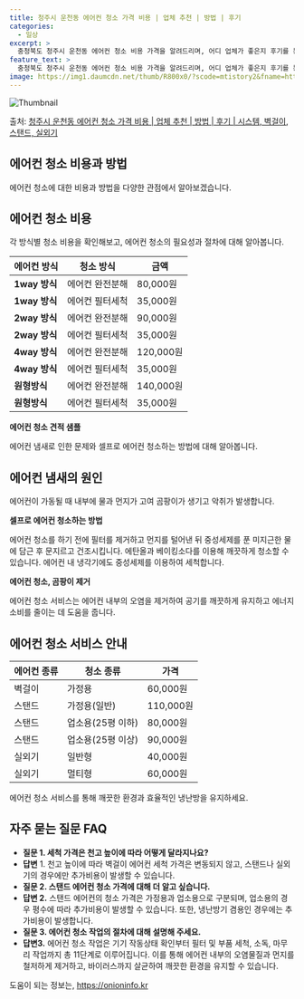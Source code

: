 ```yaml
---
title: 청주시 운천동 에어컨 청소 가격 비용 | 업체 추천 | 방법 | 후기
categories:
  - 일상
excerpt: >
  충청북도 청주시 운천동 에어컨 청소 비용 가격을 알려드리며, 어디 업체가 좋은지 후기를 통해 알아보겠습니다. 현재 글에서는 시스템, 벽걸이, 스탠드, 실외기 각각에 대해 청소 비용이 나와 있으니 참고하시면 되겠습니다. 에어컨 분해 청소 방법 보기 👈 클릭셀프 에어컨 청소 방법 보기👈 클릭청주시 운천동 에어컨 청소 비용시스템에어컨 방식클리닝방식금액1way 방식에어컨 완전분해80,000원1way 방식에어컨 필터세척35,000원2way 방식에어컨 완전분해90,000원2way 방식에어컨 필터세척35,000원4way 방식에어컨 완전분해120,000원4way 방식에어컨 필터세척35,000원원형방식에어컨 완전분해140,000원원형방식에어컨 필터세척35,000원에어컨 청소 견적 샘플 보기 👈 클릭에어컨 냄새의 원인에어..
feature_text: >
  충청북도 청주시 운천동 에어컨 청소 비용 가격을 알려드리며, 어디 업체가 좋은지 후기를 통해 알아보겠습니다. 현재 글에서는 시스템, 벽걸이, 스탠드, 실외기 각각에 대해 청소 비용이 나와 있으니 참고하시면 되겠습니다. 에어컨 분해 청소 방법 보기 👈 클릭셀프 에어컨 청소 방법 보기👈 클릭청주시 운천동 에어컨 청소 비용시스템에어컨 방식클리닝방식금액1way 방식에어컨 완전분해80,000원1way 방식에어컨 필터세척35,000원2way 방식에어컨 완전분해90,000원2way 방식에어컨 필터세척35,000원4way 방식에어컨 완전분해120,000원4way 방식에어컨 필터세척35,000원원형방식에어컨 완전분해140,000원원형방식에어컨 필터세척35,000원에어컨 청소 견적 샘플 보기 👈 클릭에어컨 냄새의 원인에어..
image: https://img1.daumcdn.net/thumb/R800x0/?scode=mtistory2&fname=https%3A%2F%2Fblog.kakaocdn.net%2Fdn%2FbNhA2e%2FbtsHzpRXThk%2FwXJ5jIzVuXNuz22hWytkjK%2Fimg.webp
---
```


![Thumbnail](https://img1.daumcdn.net/thumb/R800x0/?scode=mtistory2&fname=https%3A%2F%2Fblog.kakaocdn.net%2Fdn%2FbNhA2e%2FbtsHzpRXThk%2FwXJ5jIzVuXNuz22hWytkjK%2Fimg.webp)

<p>출처: <a href="https://onioninfo.kr/entry/%EC%B2%AD%EC%A3%BC%EC%8B%9C-%EC%9A%B4%EC%B2%9C%EB%8F%99-%EC%97%90%EC%96%B4%EC%BB%A8-%EC%B2%AD%EC%86%8C-%EA%B0%80%EA%B2%A9-%EB%B9%84%EC%9A%A9-%EC%97%85%EC%B2%B4-%EC%B6%94%EC%B2%9C-%EB%B0%A9%EB%B2%95-%ED%9B%84%EA%B8%B0-%EC%8B%9C%EC%8A%A4%ED%85%9C-%EB%B2%BD%EA%B1%B8%EC%9D%B4-%EC%8A%A4%ED%83%A0%EB%93%9C-%EC%8B%A4%EC%99%B8%EA%B8%B0" rel="dofollow">청주시 운천동 에어컨 청소 가격 비용 | 업체 추천 | 방법 | 후기 | 시스템, 벽걸이, 스탠드, 실외기</a> </p>



## 에어컨 청소 비용과 방법

에어컨 청소에 대한 비용과 방법을 다양한 관점에서 알아보겠습니다.

## 에어컨 청소 비용

각 방식별 청소 비용을 확인해보고, 에어컨 청소의 필요성과 절차에 대해 알아봅니다.

**에어컨 방식** | **청소 방식** | **금액**  
---|---|---  
**1way 방식** | 에어컨 완전분해 | 80,000원  
**1way 방식** | 에어컨 필터세척 | 35,000원  
**2way 방식** | 에어컨 완전분해 | 90,000원  
**2way 방식** | 에어컨 필터세척 | 35,000원  
**4way 방식** | 에어컨 완전분해 | 120,000원  
**4way 방식** | 에어컨 필터세척 | 35,000원  
**원형방식** | 에어컨 완전분해 | 140,000원  
**원형방식** | 에어컨 필터세척 | 35,000원  
  
**에어컨 청소 견적 샘플**

에어컨 냄새로 인한 문제와 셀프로 에어컨 청소하는 방법에 대해 알아봅니다.

## 에어컨 냄새의 원인

에어컨이 가동될 때 내부에 물과 먼지가 고여 곰팡이가 생기고 악취가 발생합니다.

**셀프로 에어컨 청소하는 방법**

에어컨 청소를 하기 전에 필터를 제거하고 먼지를 털어낸 뒤 중성세제를 푼 미지근한 물에 담근 후 문지르고 건조시킵니다. 에탄올과 베이킹소다를
이용해 깨끗하게 청소할 수 있습니다. 에어컨 내 냉각기에도 중성세제를 이용하여 세척합니다.

**에어컨 청소, 곰팡이 제거**

에어컨 청소 서비스는 에어컨 내부의 오염을 제거하여 공기를 깨끗하게 유지하고 에너지 소비를 줄이는 데 도움을 줍니다.

## 에어컨 청소 서비스 안내

**에어컨 종류** | **청소 종류** | **가격**  
---|---|---  
벽걸이 | 가정용 | 60,000원  
스탠드 | 가정용(일반) | 110,000원  
스탠드 | 업소용(25평 이하) | 80,000원  
스탠드 | 업소용(25평 이상) | 90,000원  
실외기 | 일반형 | 40,000원  
실외기 | 멀티형 | 60,000원  
  
에어컨 청소 서비스를 통해 깨끗한 환경과 효율적인 냉난방을 유지하세요.

## 자주 묻는 질문 FAQ

  * **질문 1. 세척 가격은 천고 높이에 따라 어떻게 달라지나요?**
  * **답변** 1\. 천고 높이에 따라 벽걸이 에어컨 세척 가격은 변동되지 않고, 스탠드나 실외기의 경우에만 추가비용이 발생할 수 있습니다.
  * **질문 2. 스탠드 에어컨 청소 가격에 대해 더 알고 싶습니다.**
  * **답변 2.** 스탠드 에어컨의 청소 가격은 가정용과 업소용으로 구분되며, 업소용의 경우 평수에 따라 추가비용이 발생할 수 있습니다. 또한, 냉난방기 겸용인 경우에는 추가비용이 발생합니다.
  * **질문 3. 에어컨 청소 작업의 절차에 대해 설명해 주세요.**
  * **답변3.** 에어컨 청소 작업은 기기 작동상태 확인부터 필터 및 부품 세척, 소독, 마무리 작업까지 총 11단계로 이루어집니다. 이를 통해 에어컨 내부의 오염물질과 먼지를 철저하게 제거하고, 바이러스까지 살균하여 깨끗한 환경을 유지할 수 있습니다.



 

도움이 되는 정보는, <a href="https://onioninfo.kr" rel="dofollow">https://onioninfo.kr</a>


